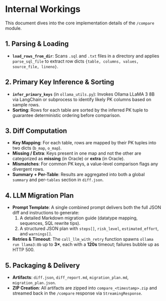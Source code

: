 # Internal Workings

This document dives into the core implementation details of the `/compare` module.

## 1. Parsing & Loading

- **`load_rows_from_dir`**: Scans `.sql` and `.txt` files in a directory and applies `parse_sql_file` to extract row dicts `{table, columns, values, source_file, lineno}`.

## 2. Primary Key Inference & Sorting

- **`infer_primary_keys`** (in `ollama_utils.py`): Invokes Ollama LLaMA 3 8B via LangChain or subprocess to identify likely PK columns based on sample rows.
- **Sorting**: Rows for each table are sorted by the inferred PK tuple to guarantee deterministic ordering before comparison.

## 3. Diff Computation

- **Key Mapping**: For each table, rows are mapped by their PK tuples into two dicts (`b_map`, `o_map`).
- **Missing / Extra**: Keys present in one map and not the other are categorized as **missing** (in Oracle) or **extra** (in Oracle).
- **Mismatches**: For common PK keys, a value-level comparison flags any divergent rows.
- **Summary + Per-Table**: Results are aggregated into both a global `summary` and per-`tables` section in `diff.json`.

## 4. LLM Migration Plan

- **Prompt Template**: A single combined prompt delivers both the full JSON diff and instructions to generate:
  1. A detailed Markdown migration guide (datatype mapping, sequences, SQL rewrite tips).<br/>
  2. A structured JSON plan with `steps[]`, `risk_level`, `estimated_effort`, and `warnings[]`.
- **Retries & Timeout**: The `call_llm_with_retry` function spawns `ollama run llama3:8b` up to **3×**, each with a **120s** timeout; failures bubble up as HTTP 500.

## 5. Packaging & Delivery

- **Artifacts**: `diff.json`, `diff_report.md`, `migration_plan.md`, `migration_plan.json`.
- **ZIP Creation**: All artifacts are zipped into `compare_<timestamp>.zip` and streamed back in the `/compare` response via `StreamingResponse`.
